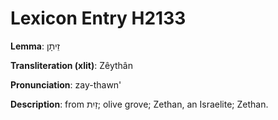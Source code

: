 # Lexicon Entry H2133

**Lemma**: זֵיתָן

**Transliteration (xlit)**: Zêythân

**Pronunciation**: zay-thawn'

**Description**:
from זַיִת; olive grove; Zethan, an Israelite; Zethan.
